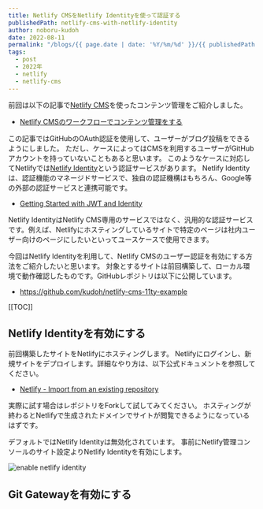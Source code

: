 ```yaml
---
title: Netlify CMSをNetlify Identityを使って認証する
publishedPath: netlify-cms-with-netlify-identity
author: noboru-kudoh
date: 2022-08-11
permalink: "/blogs/{{ page.date | date: '%Y/%m/%d' }}/{{ publishedPath }}/"
tags:
  - post
  - 2022年
  - netlify
  - netlify-cms
---
```

前回は以下の記事で[Netlify CMS](https://www.netlifycms.org/)を使ったコンテンツ管理をご紹介しました。

- [Netlify CMSのワークフローでコンテンツ管理をする](/blogs/2022/08/03/netlifycms-workflow-intro/)

この記事ではGitHubのOAuth認証を使用して、ユーザーがブログ投稿をできるようにしました。
ただし、ケースによってはCMSを利用するユーザーがGitHubアカウントを持っていないこともあると思います。
このようなケースに対応してNetlifyでは[Netlify Identity](https://docs.netlify.com/visitor-access/identity/)という認証サービスがあります。
Netlify Identityは、認証機能のマネージドサービスで、独自の認証機構はもちろん、Google等の外部の認証サービスと連携可能です。

- [Getting Started with JWT and Identity](https://www.netlify.com/blog/2018/01/23/getting-started-with-jwt-and-identity/)

Netlify IdentityはNetlify CMS専用のサービスではなく、汎用的な認証サービスです。例えば、Netlifyにホスティングしているサイトで特定のページは社内ユーザー向けのページにしたいといってユースケースで使用できます。

今回はNetlify Identityを利用して、Netlify CMSのユーザー認証を有効にする方法をご紹介したいと思います。
対象とするサイトは前回構築して、ローカル環境で動作確認したものです。GitHubレポジトリは以下に公開しています。

- <https://github.com/kudoh/netlify-cms-11ty-example>

[[TOC]]

## Netlify Identityを有効にする

前回構築したサイトをNetlifyにホスティングします。
Netlifyにログインし、新規サイトをデプロイします。詳細なやり方は、以下公式ドキュメントを参照してください。

- [Netlify - Import from an existing repository](https://docs.netlify.com/welcome/add-new-site/#import-from-an-existing-repository)

実際に試す場合はレポジトリをForkして試してみてください。
ホスティングが終わるとNetlifyで生成されたドメインでサイトが閲覧できるようになっているはずです。

デフォルトではNetlify Identityは無効化されています。
事前にNetlify管理コンソールのサイト設定よりNetlify Identityを有効にします。

![enable netlify identity](https://i.gyazo.com/dc9ee4de8a07293bec1a05edf8c92405.png)

## Git Gatewayを有効にする


